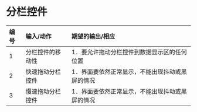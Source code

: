 # 分栏控件
| 编号 | 输入/动作        | 期望的输出/相应                                 |
| :--- | :--------------- | :---------------------------------------------- |
| 1    | 分栏控件的移动性 | 1．要允许拖动分栏控件到数据显示区的任何位置     |
| 2    | 快速拖动分栏控件 | 1．界面要依然正常显示，不能出现抖动或黑屏的情况 |
| 3    | 慢速拖动分栏控件 | 1．界面要依然正常显示，不能出现抖动或黑屏的情况 |